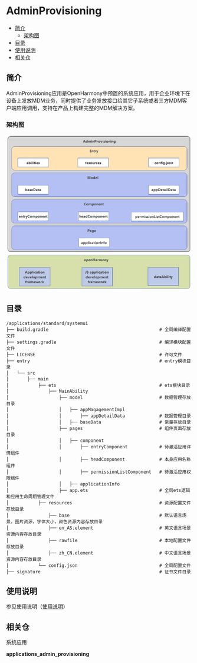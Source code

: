 # AdminProvisioning<a name="ZH-CN_TOPIC_0000001103330836"></a>

-   [简介](#section11660541593)
    -   [架构图](#section125101832114213)
-   [目录](#section161941989596)
-   [使用说明](#section123459000)
-   [相关仓](#section1371113476307)

## 简介<a name="section11660541593"></a>

AdminProvisioning应用是OpenHarmony中预置的系统应用，用于企业环境下在设备上发放MDM业务，同时提供了业务发放接口给其它子系统或者三方MDM客户端应用调用，支持在产品上构建完整的MDM解决方案。

### 架构图<a name="section125101832114213"></a>

![](figures/adminProvisioning_architecture.png)

## 目录<a name="section161941989596"></a>

```
/applications/standard/systemui
├── build.gradle                                          # 全局编译配置文件
├── settings.gradle                                       # 编译模块配置文件
├── LICENSE                                               # 许可文件
├── entry                                                 # entry模块目录
│   └── src
│       ├── main
│           ├── ets                                       # ets模块目录
│               ├── MainAbility
│                   ├── model                             # 数据管理存放目录
│                   │   ├── appMagagementImpl
│                   │       ├── appDetailData             # 数据管理目录
│                   │   ├── baseData                      # 常量存放目录
│                   ├── pages                             # 组件页面存放目录
│                   │   ├── component
│                   │       ├── entryComponent            # 待激活应用详情组件
│                   │       ├── headComponent             # 本身应用名称组件
│                   │       ├── permissionListComponent   # 待激活应用权限组件
│                   │   ├── applicationInfo
│                   ├── app.ets                           # 全局ets逻辑和应用生命周期管理文件
│           ├── resources                                 # 资源配置文件存放目录
│               ├── base                                  # 默认语言场景，图片资源，字体大小，颜色资源内容存放目录
│               ├── en_AS.element                         # 英文语言场景资源内容存放目录
│               ├── rawfile                               # 本地配置文件存放目录
│               ├── zh_CN.element                         # 中文语言场景资源内容存放目录
│           └── config.json                               # 全局配置文件
├── signature                                             # 证书文件目录
```
## 使用说明<a name="section123459000"></a>

   参见使用说明（[使用说明](./doc/Instructions.md)）

## 相关仓<a name="section1371113476307"></a>

系统应用

**applications\_admin_provisioning**

